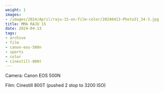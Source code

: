 ```yaml
---
weight: 1
images:
- /images/2024/April/raju-15-on-film-color/20240413-Photo31_34-3.jpg
title: MMA RAJU 15
date: 2024-04-13
tags:
- archive
- film
- canon-eos-500n
- sports
- color
- cinestill-800t
---
```


Camera: Canon EOS 500N

Film: Cinestill 800T (pushed 2 stop to 3200 ISO)